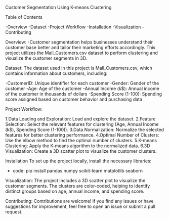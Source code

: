 Customer Segmentation Using K-means Clustering

Table of Contents

-Overview
-Dataset
-Project Workflow
-Installation
-Visualization
-Contributing

Overview:
-Customer segmentation helps businesses understand their customer base better and tailor their marketing efforts accordingly. This project utilizes the Mall_Customers.csv dataset to perform clustering and visualize the customer segments in 3D.

Dataset:
The dataset used in this project is Mall_Customers.csv, which contains information about customers, including:

-CustomerID: Unique identifier for each customer
-Gender: Gender of the customer
-Age: Age of the customer
-Annual Income (k$): Annual income of the customer in thousands of dollars
-Spending Score (1-100): Spending score assigned based on customer behavior and purchasing data

Project Workflow:

1.Data Loading and Exploration: Load and explore the dataset.
2.Feature Selection: Select the relevant features for clustering (Age, Annual Income (k$), Spending Score (1-100)).
3.Data Normalization: Normalize the selected features for better clustering performance.
4.Optimal Number of Clusters: Use the elbow method to find the optimal number of clusters.
5.K-means Clustering: Apply the K-means algorithm to the normalized data.
6.3D Visualization: Create a 3D scatter plot to visualize the customer clusters.

Installation
To set up the project locally, install the necessary libraries:
- code:
pip install pandas numpy scikit-learn matplotlib seaborn

Visualization:
The project includes a 3D scatter plot to visualize the customer segments. The clusters are color-coded, helping to identify distinct groups based on age, annual income, and spending score.

Contributing:
Contributions are welcome! If you find any issues or have suggestions for improvement, feel free to open an issue or submit a pull request.

